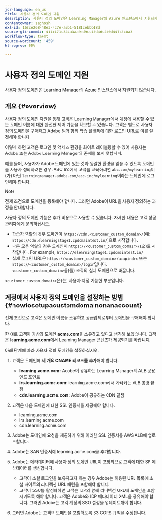 ```yaml
---
jcr-language: en_us
title: 사용자 정의 도메인 지원
description: 사용자 정의 도메인은 Learning Manager의 Azure 인스턴스에서 지원되지 않습니다.
contentowner: saghosh
exl-id: 162ce268-48e3-4c7e-acb1-5181cebbb18d
source-git-commit: 411c171c314a3aa9ad9cc10d46c2f0d447e2c0a3
workflow-type: tm+mt
source-wordcount: '459'
ht-degree: 65%

---
```


# 사용자 정의 도메인 지원

사용자 정의 도메인은 Learning Manager의 Azure 인스턴스에서 지원되지 않습니다.

## 개요 {#overview}

사용자 정의 도메인 지원을 통해 고객은 Learning Manager에서 계정에 사용할 수 있는 도메인 이름에 대한 완전한 제어 기능을 확보할 수 있습니다. 고객은 별도로 사용자 정의 도메인을 구매하고 Adobe 팀과 함께 학습 플랫폼에 대한 로그인 URL로 이를 설정해야 합니다.

이렇게 하면 고객은 로그인 및 액세스 환경을 화이트 레이블링할 수 있어 사용자는 Adobe 또는 Adobe Learning Manager의 존재를 보지 못합니다.

예를 들어, 사용자가 Adobe 도메인에 있는 것과 동일한 환경을 얻을 수 있도록 도메인을 사용자 정의하려는 경우. ABC Inc에서 고객을 교육하려면 `abc.com/mylearning`이(가) 아닌 `learningmanager.adobe.com/abc-inc/mylearning`이라는 도메인에 로그인해야 합니다.

>[!NOTE]
>
>전제 조건으로 도메인을 등록해야 합니다. 그러면 Adobe이 URL을 사용자 정의하는 과정을 안내합니다.


사용자 정의 도메인 기능은 추가 비용으로 사용할 수 있습니다. 자세한 내용은 고객 성공 관리자에게 문의하십시오.

* 학습자 역할의 경우 도메인이 `https://cdn.<customer_custom_domain>/`(예: `https://cdn.elearningstage1.cpdomaintest.in/`)으로 시작합니다.
* 다른 모든 역할의 경우 도메인이 `https://<customer_custom_domain>/`(으)로 시작합니다. For example, `https://elearningstage1.cpdomaintest.in/`
* 실제 로그인 URL은 `https://<customer_custom_domain>/acapindex` 또는 `https://<customer_custom_domain>/login`입니다. `<customer_custom_domain>`을(를) 조직의 실제 도메인으로 바꿉니다.

`<customer_custom_domain>`은(는) 사용자 지정 가능한 부분입니다.

## 계정에서 사용자 정의 도메인을 설정하는 방법 {#howtosetupacustomdomainonanaccount}

전제 조건으로 고객은 도메인 이름을 소유하고 공급업체로부터 도메인을 구매해야 합니다.

한 예로 고객이 가상의 도메인 **acme.com**&#x200B;을 소유하고 있다고 생각해 보겠습니다. 고객은 **learning.acme.com**&#x200B;에서 Learning Manager 콘텐츠가 제공되기를 바랍니다.

아래 단계에 따라 사용자 정의 도메인을 설정하십시오.

1. 고객은 도메인에 **세 개의 CNAME 레코드를 추가**&#x200B;해야 합니다.

   * **learning.acme.com:** Adobe이 공유하는 Learning Manager의 ALB 공용 엔드 포인트
   * **lrs.learning.acme.com:** learning.acme.com에서 가리키는 ALB 공용 끝점
   * **cdn.learning.acme.com:** Adobe이 공유하는 CDN 끝점

1. 고객은 다음 도메인에 대한 SSL 인증서를 제공해야 합니다.

   * learning.acme.com
   * lrs.learning.acme.com
   * cdn.learning.acme.com

1. Adobe는 도메인에 요청을 제공하기 위해 이러한 SSL 인증서를 AWS ALB에 업로드합니다.
1. Adobe는 SAN 인증서에 learning.acme.com을 추가합니다.
1. Adobe는 메타데이터에 사용자 정의 도메인 URL이 포함되므로 고객에 대한 SP 메타데이터를 생성합니다.

   * 고객이 소셜 로그인을 보유하고자 하는 경우 Adobe는 허용된 URL 목록에 소셜 사이트의 리디렉션 URL 패턴을 포함해야 합니다.
   * 고객이 SSO를 활성화하면 고객은 IDP와 함께 리디렉션 URL에 도메인을 포함시키도록 해야 합니다. 고객은 Adobe와 IDP 메타데이터 XML을 공유해야 합니다. 그러면 Adobe는 고객 계정의 SSO 설정을 업데이트해야 합니다.

1. 그러면 Adobe는 고객의 도메인을 포함하도록 S3 CORS 규칙을 수정합니다.
